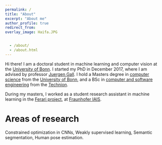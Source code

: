 ```yaml
---
permalink: /
title: "About"
excerpt: "About me"
author_profile: true
redirect_from: 
overlay_image: Haifa.JPG

 
  - /about/
  - /about.html
---
```


  
Hi there! I am a doctoral student in machine learning and computer vision at the [University of Bonn](https://www.uni-bonn.de/). I started my PhD in December 2017, where I am advised by professor [Juergen Gall](https://pages.iai.uni-bonn.de/gall_juergen/). I hold a Masters degree in [computer science](https://www.informatik.uni-bonn.de/en) from the [University of Bonn](https://www.uni-bonn.de/), and a BSc in [computer and software engineering](https://vee.technion.ac.il) from the [Technion](https://www.technion.ac.il/en).

During my masters, I worked as a student research assistant in machine learning in the [Ferari project](https://www.ferari-project.eu/asset-open-software-repository-and-distributed-online-learning-framework/), at [Fraunhofer IAIS](https://www.iais.fraunhofer.de/).


Areas of research
======
Constrained optimization in CNNs, Weakly supervised learning, Semantic segmentation, Human pose estimation.
